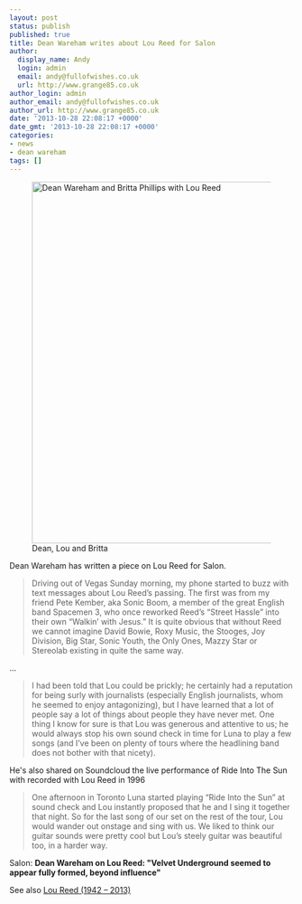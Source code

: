 ```yaml
---
layout: post
status: publish
published: true
title: Dean Wareham writes about Lou Reed for Salon
author:
  display_name: Andy
  login: admin
  email: andy@fullofwishes.co.uk
  url: http://www.grange85.co.uk
author_login: admin
author_email: andy@fullofwishes.co.uk
author_url: http://www.grange85.co.uk
date: '2013-10-28 22:08:17 +0000'
date_gmt: '2013-10-28 22:08:17 +0000'
categories:
- news
- dean wareham
tags: []
---
```

<p><figure class="caption aligncenter"><img src="http://media.fullofwishes.co.uk/00-misc/pictures/dean-lou-and-britta.jpg" width="427" height="640" alt="Dean Wareham and Britta Phillips with Lou Reed" class /><figcaption class="caption-text"> Dean, Lou and Britta</figcaption></figure>
Dean Wareham has <span class="removed_link" title="http://www.salon.com/2013/10/28/dean_wareham_on_lou_reed_velvet_underground_seemed_to_appear_fully_formed_beyond_influence/">written a piece on Lou Reed for Salon</span>.<br />
<blockquote>
Driving out of Vegas Sunday morning, my phone started to buzz with text messages about Lou Reed’s passing. The first was from my friend Pete Kember, aka Sonic Boom, a member of the great English band Spacemen 3, who once reworked Reed’s “Street Hassle” into their own “Walkin’ with Jesus.” It is quite obvious that without Reed we cannot imagine David Bowie, Roxy Music, the Stooges, Joy Division, Big Star, Sonic Youth, the Only Ones, Mazzy Star or Stereolab existing in quite the same way.</p></blockquote>
<p>&hellip;<br />
<blockquote>I had been told that Lou could be prickly; he certainly had a reputation for being surly with journalists (especially English journalists, whom he seemed to enjoy antagonizing), but I have learned that a lot of people say a lot of things about people they have never met. One thing I know for sure is that Lou was generous and attentive to us; he would always stop his own sound check in time for Luna to play a few songs (and I’ve been on plenty of tours where the headlining band does not bother with that nicety).</p></blockquote>
<p>He's also shared on Soundcloud the live performance of Ride Into The Sun with recorded with Lou Reed in 1996<br />
<blockquote>One afternoon in Toronto Luna started playing “Ride Into the Sun” at sound check and Lou instantly proposed that he and I sing it together that night. So for the last song of our set on the rest of the tour, Lou would wander out onstage and sing with us. We liked to think our guitar sounds were pretty cool but Lou’s steely guitar was beautiful too, in a harder way.</p></blockquote>
<p>Salon: <strong><span class="removed_link" title="http://www.salon.com/2013/10/28/dean_wareham_on_lou_reed_velvet_underground_seemed_to_appear_fully_formed_beyond_influence/">Dean Wareham on Lou Reed: "Velvet Underground seemed to appear fully formed, beyond influence"</span></strong></p>
<p>See also <a href="/2013/10/28/lou-reed-1942-2013/" title="Lou Reed (1942 – 2013)">Lou Reed (1942 – 2013)</a></p>
